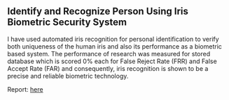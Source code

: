 ## Identify and Recognize Person Using Iris Biometric Security System

I have used automated iris recognition for personal identification to verify both uniqueness of the human iris and also its performance as a biometric based system. The performance of research was measured for stored database which is scored 0% each for False Reject Rate (FRR) and False Accept Rate (FAR) and consequently, iris recognition is shown to be a precise and reliable biometric technology.

Report: [here](/2nd%20Defense/Report/M.Sc_Project_on_Identify_and_Recognize_Person_Using_Iris_Biometric_Security.pdf)
